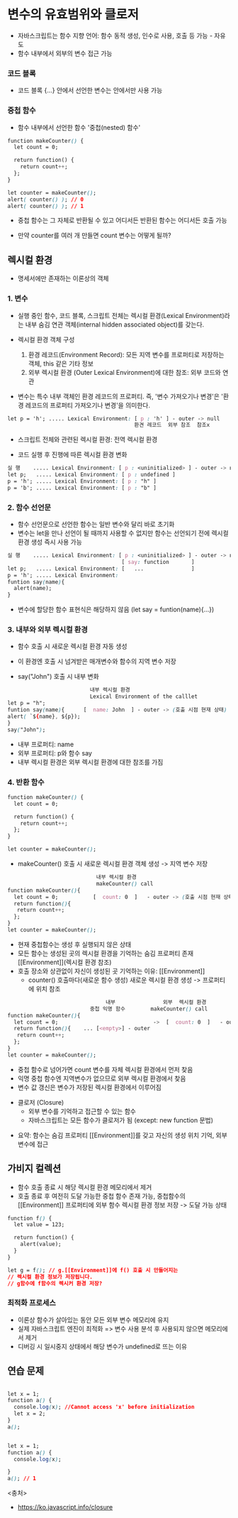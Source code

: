 # 변수의 유효범위와 클로저
- 자바스크립트는 함수 지향 언어: 함수 동적 생성, 인수로 사용, 호출 등 가능 - 자유도
- 함수 내부에서 외부의 변수 접근 가능

### 코드 블록
- 코드 블록 {...} 안에서 선언한 변수는 안에서만 사용 가능

### 중첩 함수
- 함수 내부에서 선언한 함수 '중첩(nested) 함수'
```css
function makeCounter() {
  let count = 0;

  return function() {
    return count++;
  };
}

let counter = makeCounter();
alert( counter() ); // 0
alert( counter() ); // 1
```
- 중첩 함수는 그 자체로 반환될 수 있고 어디서든 반환된 함수는 어디서든 호출 가능



- 만약 counter를 여러 개 만들면 count 변수는 어떻게 될까?
## 렉시컬 환경
- 명세서에만 존재하는 이론상의 객체

### 1. 변수
- 실행 중인 함수, 코드 블록, 스크립트 전체는 렉시컬 환경(Lexical Environment)라는 내부 숨김 연관 객체(internal hidden associated object)를 갖는다.
- 렉시컬 환경 객체 구성
  1) 환경 레코드(Environment Record): 모든 지역 변수를 프로퍼티로 저장하는 객체, this 같은 기타 정보
  2) 외부 렉시컬 환경 (Outer Lexical Environment)에 대한 참조: 외부 코드와 연관
  
- 변수는 특수 내부 객체인 환경 레코드의 프로퍼티. 즉, '변수 가져오기나 변경'은 '환경 레코드의 프로퍼티 가져오기나 변경'을 의미한다.
```css
let p = 'h'; ..... Lexical Environment: [ p : 'h' ] - outer -> null
                                        환견 레코드  외부 참조  참조x
```

- 스크립트 전체와 관련된 렉시컬 환경: 전역 렉시컬 환경

- 코드 실행 후 진행에 따른 렉시컬 환경 변화
```css
실 행    ..... Lexical Environment: [ p : <uninitialized> ] - outer -> null
let p;   ..... Lexical Environment: [ p : undefined ] 
p = 'h'; ..... Lexical Environment: [ p : "h" ] 
p = 'b'; ..... Lexical Environment: [ p : "b" ] 
```

### 2. 함수 선언문
- 함수 선언문으로 선언한 함수는 일반 변수와 달리 바로 초기화
- 변수는 let을 만나 선언이 될 때까지 사용할 수 없지만 함수는 선언되기 전에 렉시컬 환경 생성 즉시 사용 가능

```css
실 행    ..... Lexical Environment: [ p : <uninitialized> ] - outer -> null
                                    [ say: function       ]
let p;   ..... Lexical Environment: [   ...               ]
p = 'h'; ..... Lexical Environment: 
funtion say(name){
  alert(name);
}
```
- 변수에 할당한 함수 표현식은 해당하지 않음 (let say = funtion(name){...})

### 3. 내부와 외부 렉시컬 환경
- 함수 호출 시 새로운 렉시컬 환경 자동 생성
- 이 환경엔 호출 시 넘겨받은 매개변수와 함수의 지역 변수 저장

- say("John") 호출 시 내부 변화
```css
                          내부 렉시컬 환경 
                          Lexical Environment of the calllet              외부(전역) 렉시컬 환경
let p = "h";
funtion say(name){      [  name: John  ] - outer -> (호출 시점 현재 상태) [ say: function ]  - outer -> null
alert( `${name}, ${p});                                                   [ p: 'h'        ]
}
say("John");
```

  - 내부 프로퍼티: name
  - 외부 프로퍼티: p와 함수 say
  - 내부 렉시컬 환경은 외부 렉시컬 환경에 대한 참조를 가짐
  
  
  
### 4. 반환 함수
```css
function makeCounter() {
  let count = 0;

  return function() {
    return count++;
  };
}

let counter = makeCounter();
```

- makeCounter() 호출 시 새로운 렉시컬 환경 객체 생성 -> 지역 변수 저장
```css
                            내부 렉시컬 환경 
                            makeCounter() call                          외부(전역) 렉시컬 환경
function makeCounter(){  
  let count = 0;           [  count: 0  ]   - outer -> (호출 시점 현재 상태) [ makeCounter: function ]  - outer -> null
  return function(){                                                         [ counter: undefined   ]
   return count++;
  };
}
let counter = makeCounter();
```
- 현재 중첩함수는 생성 후 실행되지 않은 상태
- 모든 함수는 생성된 곳의 렉시컬 환경을 기억하는 숨김 프로퍼티 존재 [[Environment]](렉시컬 환경 참조)
- 호출 장소와 상관없이 자신이 생성된 곳 기억하는 이유: [[Environment]]
  - counter() 호출마다(새로운 함수 생성) 새로운 렉시컬 환경 생성 -> 프로퍼티에 위치 참조

```css
                               내부               외부  렉시컬 환경 
                          중첩 익명 함수        makeCounter() call                          외부(전역) 렉시컬 환경
function makeCounter(){  
  let count = 0;                              ->  [  count: 0  ]   - outer -> (현재) [ makeCounter: function ]  - outer -> null
  return function(){    ... [<empty>] - outer                                                     [ counter: undefined   ]
   return count++;
  };
}
let counter = makeCounter();
```
- 중첩 함수로 넘어가면 count 변수를 자체 렉시컬 환경에서 먼저 찾음
- 익명 중첩 함수엔 지역변수가 없으므로 외부 렉시컬 환경에서 찾음
- 변수 값 갱신은 변수가 저장된 렉시컬 환경에서 이루어짐

* 클로저 (Closure)
  - 외부 변수를 기억하고 접근할 수 있는 함수
  - 자바스크립트는 모든 함수가 클로저가 됨 (except: new function 문법)
 

- 요약: 함수는 숨김 프로퍼티 [[Environment]]를 갖고 자신의 생성 위치 기억, 외부 변수에 접근


## 가비지 컬렉션
- 함수 호출 종료 시 해당 렉시컬 환경 메모리에서 제거
- 호출 종료 후 여전히 도달 가능한 중첩 함수 존재 가능, 중첩함수의 [[Environment]] 프로퍼티에 외부 함수 렉시컬 환경 정보 저장 -> 도달 가능 상태
```css
function f() {
  let value = 123;

  return function() {
    alert(value);
  }
}

let g = f(); // g.[[Environment]]에 f() 호출 시 만들어지는
// 렉시컬 환경 정보가 저장됩니다.
// g함수에 f함수의 렉시커 환경 저장?
```

### 최적화 프로세스
- 이론상 함수가 살아있는 동안 모든 외부 변수 메모리에 유지
- 실제 자바스크립트 엔진이 최적화 => 변수 사용 분석 후 사용되지 않으면 메모리에서 제거
- 디버깅 시 일시중지 상태에서 해당 변수가 undefined로 뜨는 이유



## 연습 문제
```css

let x = 1;
function a() {
  console.log(x); //Cannot access 'x' before initialization
  let x = 2;
}
a();
```
```css

let x = 1;
function a() {
  console.log(x); 

}
a(); // 1
```

<충처>
- https://ko.javascript.info/closure
